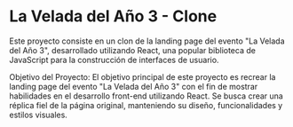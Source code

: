 # La Velada del Año 3 - Clone

Este proyecto consiste en un clon de la landing page del evento "La Velada del Año 3", desarrollado utilizando React, una popular biblioteca de JavaScript para la construcción de interfaces de usuario.

Objetivo del Proyecto:
El objetivo principal de este proyecto es recrear la landing page del evento "La Velada del Año 3" con el fin de mostrar habilidades en el desarrollo front-end utilizando React. Se busca crear una réplica fiel de la página original, manteniendo su diseño, funcionalidades y estilos visuales.